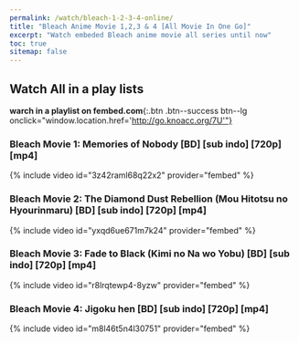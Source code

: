 ```yaml
---
permalink: /watch/bleach-1-2-3-4-online/
title: "Bleach Anime Movie 1,2,3 & 4 [All Movie In One Go]"
excerpt: "Watch embeded Bleach anime movie all series until now"
toc: true
sitemap: false
---
```


## Watch All in a play lists

**warch in a playlist on fembed.com**{:.btn .btn--success btn--lg onclick="window.location.href='http://go.knoacc.org/7U'"}

### Bleach Movie 1: Memories of Nobody [BD] [sub indo] [720p] [mp4]

{% include video id="3z42raml68q22x2" provider="fembed" %}

### Bleach Movie 2: The Diamond Dust Rebellion (Mou Hitotsu no Hyourinmaru) [BD] [sub indo] [720p] [mp4]

{% include video id="yxqd6ue671m7k24" provider="fembed" %}

### Bleach Movie 3: Fade to Black (Kimi no Na wo Yobu) [BD] [sub indo] [720p] [mp4]

{% include video id="r8lrqtewp4-8yzw" provider="fembed" %}

### Bleach Movie 4: Jigoku hen [BD] [sub indo] [720p] [mp4]

{% include video id="m8l46t5n4l30751" provider="fembed" %}

